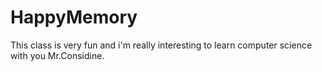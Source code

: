 # HappyMemory
This class is very fun and i'm really interesting to learn computer science with you Mr.Considine.
